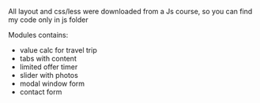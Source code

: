 All layout and css/less were downloaded from a Js course, so you can find my code only in js folder

Modules contains:
 - value calc for travel trip
 - tabs with content
 - limited offer timer
 - slider with photos
 - modal window form
 - contact form
